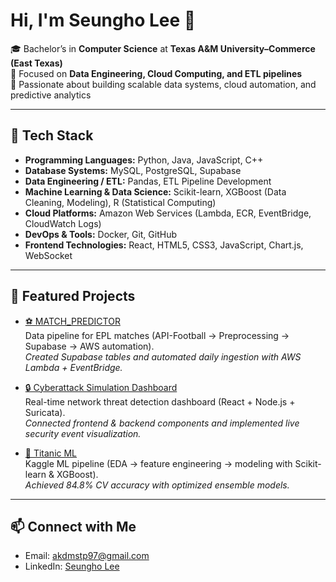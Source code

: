 # Hi, I'm Seungho Lee 👋

🎓 Bachelor’s in **Computer Science** at **Texas A&M University–Commerce (East Texas)**  
📌 Focused on **Data Engineering, Cloud Computing, and ETL pipelines**  
🚀 Passionate about building scalable data systems, cloud automation, and predictive analytics  

---

## 🔧 Tech Stack
- **Programming Languages:** Python, Java, JavaScript, C++  
- **Database Systems:** MySQL, PostgreSQL, Supabase  
- **Data Engineering / ETL:** Pandas, ETL Pipeline Development  
- **Machine Learning & Data Science:** Scikit-learn, XGBoost (Data Cleaning, Modeling), R (Statistical Computing)  
- **Cloud Platforms:** Amazon Web Services (Lambda, ECR, EventBridge, CloudWatch Logs)  
- **DevOps & Tools:** Docker, Git, GitHub  
- **Frontend Technologies:** React, HTML5, CSS3, JavaScript, Chart.js, WebSocket  

---

## 📂 Featured Projects
- [⚽ MATCH_PREDICTOR](https://github.com/Leesuenghos/match_predictor)  
  Data pipeline for EPL matches (API-Football → Preprocessing → Supabase → AWS automation).  
  *Created Supabase tables and automated daily ingestion with AWS Lambda + EventBridge.*

- [🔒 Cyberattack Simulation Dashboard](https://github.com/Leesuenghos/group4-project-csci440-01w-SP2025)  
  Real-time network threat detection dashboard (React + Node.js + Suricata).  
  *Connected frontend & backend components and implemented live security event visualization.*  

- [🚢 Titanic ML](https://github.com/Leesuenghos/Titanic---Machine-Learning-from-Disaster-kaggle)  
  Kaggle ML pipeline (EDA → feature engineering → modeling with Scikit-learn & XGBoost).  
  *Achieved 84.8% CV accuracy with optimized ensemble models.*  

---

## 📫 Connect with Me
- Email: akdmstp97@gmail.com 
- LinkedIn: [Seungho Lee](www.linkedin.com/in/seungho-lee-360072281)  
